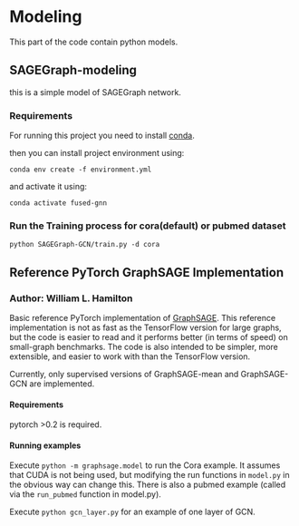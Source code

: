 # Modeling

This part of the code contain python models.

## SAGEGraph-modeling

this is a simple model of SAGEGraph network.

### Requirements
For running this project you need to install [conda](https://conda.io/projects/conda/en/latest/user-guide/install/index.html).

then you can install project environment using:
```
conda env create -f environment.yml
```

and activate it using:
```
conda activate fused-gnn
```
### Run the Training process for cora(default) or pubmed dataset
```
python SAGEGraph-GCN/train.py -d cora
```


## Reference PyTorch GraphSAGE Implementation
### Author: William L. Hamilton


Basic reference PyTorch implementation of [GraphSAGE](https://github.com/williamleif/GraphSAGE).
This reference implementation is not as fast as the TensorFlow version for large graphs, but the code is easier to read and it performs better (in terms of speed) on small-graph benchmarks.
The code is also intended to be simpler, more extensible, and easier to work with than the TensorFlow version.

Currently, only supervised versions of GraphSAGE-mean and GraphSAGE-GCN are implemented. 

#### Requirements

pytorch >0.2 is required.

#### Running examples

Execute `python -m graphsage.model` to run the Cora example.
It assumes that CUDA is not being used, but modifying the run functions in `model.py` in the obvious way can change this.
There is also a pubmed example (called via the `run_pubmed` function in model.py).

Execute `python gcn_layer.py` for an example of one layer of GCN. 
